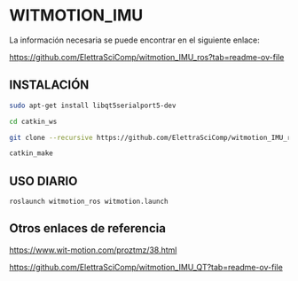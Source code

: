 # WITMOTION_IMU

La información necesaria se puede encontrar en el siguiente enlace:

https://github.com/ElettraSciComp/witmotion_IMU_ros?tab=readme-ov-file


## INSTALACIÓN

```bash
sudo apt-get install libqt5serialport5-dev

cd catkin_ws

git clone --recursive https://github.com/ElettraSciComp/witmotion_IMU_ros.git src/witmotion_ros

catkin_make
```


## USO DIARIO

`roslaunch witmotion_ros witmotion.launch`

## Otros enlaces de referencia

https://www.wit-motion.com/proztmz/38.html

https://github.com/ElettraSciComp/witmotion_IMU_QT?tab=readme-ov-file



